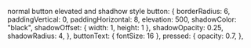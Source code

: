 normal button elevated and shadhow style
button: {
borderRadius: 6,
paddingVertical: 0,
paddingHorizontal: 8,
elevation: 500,
shadowColor: "black",
shadowOffset: { width: 1, height: 1 },
shadowOpacity: 0.25,
shadowRadius: 4,
},
buttonText: { fontSize: 16 },
pressed: {
opacity: 0.7,
},
